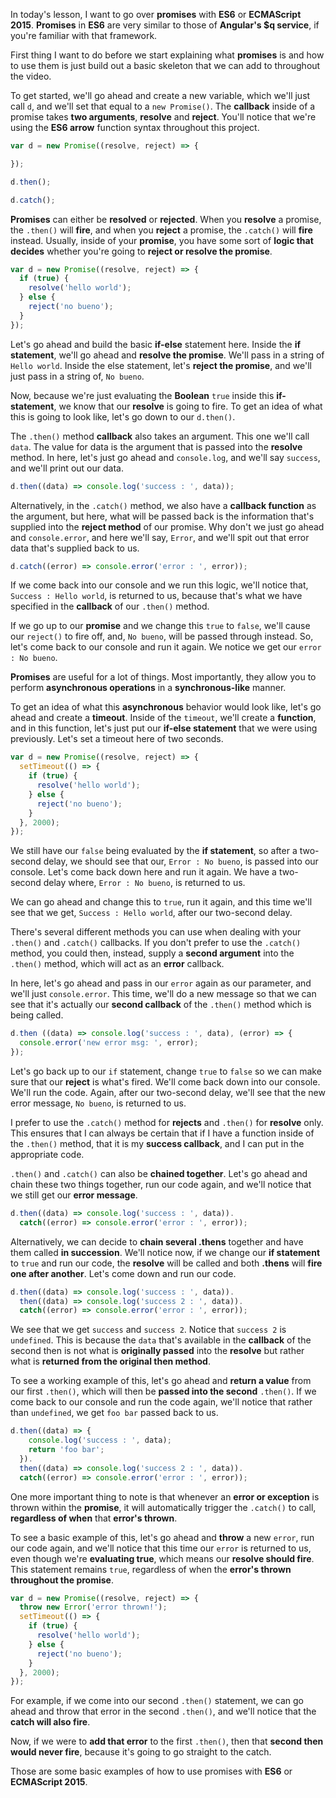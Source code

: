 In today's lesson, I want to go over **promises** with **ES6** or **ECMAScript 2015**. **Promises** in **ES6** are very similar to those of **Angular's $q service**, if you're familiar with that framework.

First thing I want to do before we start explaining what **promises** is and how to use them is just build out a basic skeleton that we can add to throughout the video.

To get started, we'll go ahead and create a new variable, which we'll just call `d`, and we'll set that equal to a `new Promise()`. The **callback** inside of a promise takes **two arguments**, **resolve** and **reject**. You'll notice that we're using the **ES6 arrow** function syntax throughout this project.
```javascript
var d = new Promise((resolve, reject) => {

});

d.then();

d.catch();
```
**Promises** can either be **resolved** or **rejected**. When you **resolve** a promise, the `.then()` will **fire**, and when you **reject** a promise, the `.catch()` will **fire** instead. Usually, inside of your **promise**, you have some sort of **logic that decides** whether you're going to **reject or resolve the promise**.
```javascript
var d = new Promise((resolve, reject) => {
  if (true) {
    resolve('hello world');
  } else {
    reject('no bueno');
  }
});
```
Let's go ahead and build the basic **if-else** statement here. Inside the **if statement**, we'll go ahead and **resolve the promise**. We'll pass in a string of `Hello world`. Inside the else statement, let's **reject the promise**, and we'll just pass in a string of, `No bueno`.

Now, because we're just evaluating the **Boolean** `true` inside this **if-statement**, we know that our **resolve** is going to fire. To get an idea of what this is going to look like, let's go down to our `d.then()`.

The `.then()` method **callback** also takes an argument. This one we'll call `data`. The value for data is the argument that is passed into the **resolve** method. In here, let's just go ahead and `console.log`, and we'll say `success`, and we'll print out our data.
```javascript
d.then((data) => console.log('success : ', data));
```
Alternatively, in the `.catch()` method, we also have a **callback function** as the argument, but here, what will be passed back is the information that's supplied into the **reject method** of our promise. Why don't we just go ahead and `console.error`, and here we'll say, `Error`, and we'll spit out that error data that's supplied back to us.
```javascript
d.catch((error) => console.error('error : ', error));
```
If we come back into our console and we run this logic, we'll notice that, `Success : Hello world`, is returned to us, because that's what we have specified in the **callback** of our `.then()` method.

If we go up to our **promise** and we change this `true` to `false`, we'll cause our `reject()` to fire off, and, `No bueno`, will be passed through instead. So, let's come back to our console and run it again. We notice we get our `error : No bueno`.

**Promises** are useful for a lot of things. Most importantly, they allow you to perform **asynchronous operations** in a **synchronous-like** manner.

To get an idea of what this **asynchronous** behavior would look like, let's go ahead and create a **timeout**. Inside of the `timeout`, we'll create a **function**, and in this function, let's just put our **if-else statement** that we were using previously. Let's set a timeout here of two seconds.
```javascript
var d = new Promise((resolve, reject) => {
  setTimeout(() => {
    if (true) {
      resolve('hello world');
    } else {
      reject('no bueno');
    }
  }, 2000);
});
```
We still have our `false` being evaluated by the **if statement**, so after a two-second delay, we should see that our, `Error : No bueno`, is passed into our console. Let's come back down here and run it again. We have a two-second delay where, `Error : No bueno`, is returned to us.

We can go ahead and change this to `true`, run it again, and this time we'll see that we get, `Success : Hello world`, after our two-second delay.

There's several different methods you can use when dealing with your `.then()` and `.catch()` callbacks. If you don't prefer to use the `.catch()` method, you could then, instead, supply a **second argument** into the `.then()` method, which will act as an **error** callback.

In here, let's go ahead and pass in our `error` again as our parameter, and we'll just `console.error`. This time, we'll do a new message so that we can see that it's actually our **second callback** of the `.then()` method which is being called.
```javascript
d.then ((data) => console.log('success : ', data), (error) => {
  console.error('new error msg: ', error);
});
```
Let's go back up to our `if` statement, change `true` to `false` so we can make sure that our **reject** is what's fired. We'll come back down into our console. We'll run the code. Again, after our two-second delay, we'll see that the new error message, `No bueno`, is returned to us.

I prefer to use the `.catch()` method for **rejects** and `.then()` for **resolve** only. This ensures that I can always be certain that if I have a function inside of the `.then()` method, that it is my **success callback**, and I can put in the appropriate code.

`.then()` and `.catch()` can also be **chained together**. Let's go ahead and chain these two things together, run our code again, and we'll notice that we still get our **error message**.
```javascript
d.then((data) => console.log('success : ', data)).
  catch((error) => console.error('error : ', error));
```
Alternatively, we can decide to **chain several .thens** together and have them called **in succession**. We'll notice now, if we change our **if statement** to `true` and run our code, the **resolve** will be called and both **.thens** will **fire one after another**. Let's come down and run our code.
```javascript
d.then((data) => console.log('success : ', data)).
  then((data) => console.log('success 2 : ', data)).
  catch((error) => console.error('error : ', error));
```
We see that we get `success` and `success 2`. Notice that `success 2` is `undefined`. This is because the `data` that's available in the **callback** of the second then is not what is **originally passed** into the **resolve** but rather what is **returned from the original then method**.

To see a working example of this, let's go ahead and **return a value** from our first `.then()`, which will then be **passed into the second** `.then()`. If we come back to our console and run the code again, we'll notice that rather than `undefined`, we get `foo bar` passed back to us.
```javascript
d.then((data) => {
    console.log('success : ', data);
    return 'foo bar';
  }).
  then((data) => console.log('success 2 : ', data)).
  catch((error) => console.error('error : ', error));
```
One more important thing to note is that whenever an **error or exception** is thrown within the **promise**, it will automatically trigger the `.catch()` to call, **regardless of when** that **error's thrown**.

To see a basic example of this, let's go ahead and **throw** a new `error`, run our code again, and we'll notice that this time our `error` is returned to us, even though we're **evaluating true**, which means our **resolve should fire**. This statement remains `true`, regardless of when the **error's thrown throughout the promise**.
```javascript
var d = new Promise((resolve, reject) => {
  throw new Error('error thrown!');
  setTimeout(() => {
    if (true) {
      resolve('hello world');
    } else {
      reject('no bueno');
    }
  }, 2000);
});
```
For example, if we come into our second `.then()` statement, we can go ahead and throw that error in the second `.then()`, and we'll notice that the **catch will also fire**.

Now, if we were to **add that error** to the first `.then()`, then that **second then would never fire**, because it's going to go straight to the catch.

Those are some basic examples of how to use promises with **ES6** or **ECMAScript 2015**.